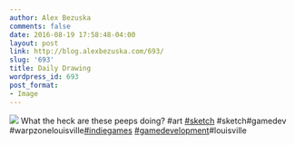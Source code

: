 ```yaml
---
author: Alex Bezuska
comments: false
date: 2016-08-19 17:58:48-04:00
layout: post
link: http://blog.alexbezuska.com/693/
slug: '693'
title: Daily Drawing
wordpress_id: 693
post_format:
- Image
---
```

![](/images/2016/08/tumblr_oc64m0oUkp1u11b0ro1_1280-825x510.jpg)
What the heck are these peeps doing? #art [#sketch](https://www.instagram.com/explore/tags/sketch/) #sketch#gamedev #warpzonelouisville[#indiegames](https://www.instagram.com/explore/tags/indiegames/) [#gamedevelopment](https://www.instagram.com/explore/tags/gamedevelopment/)#louisville  
